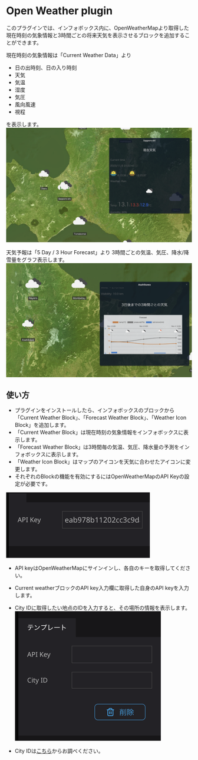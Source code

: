 # Open Weather plugin
このプラグインでは、インフォボックス内に、OpenWeatherMapより取得した現在時刻の気象情報と3時間ごとの将来天気を表示させるブロックを追加することができます。

現在時刻の気象情報は「Current Weather Data」より
- 日の出時刻、日の入り時刻
- 天気
- 気温
- 湿度
- 気圧
- 風向風速
- 視程

を表示します。
![](src/img1.png)


天気予報は「5 Day / 3 Hour Forecast」より
3時間ごとの気温、気圧、降水/降雪量をグラフ表示します。
![](src/img2.png)

## 使い方
- プラグインをインストールしたら、インフォボックスのブロックから「Current Weather Block」、「Forecast Weather Block」、「Weather Icon Block」を追加します。
- 「Current Weather Block」は現在時刻の気象情報をインフォボックスに表示します。
- 「Forecast Weather Block」は3時間毎の気温、気圧、降水量の予測をインフォボックスに表示します。
- 「Weather Icon Block」はマップのアイコンを天気に合わせたアイコンに変更します。
- それぞれのBlockの機能を有効にするにはOpenWeatherMapのAPI Keyの設定が必要です。
  
![](src/img3.png)

- API keyはOpenWeatherMapにサインインし、各自のキーを取得してください。
- Current weatherブロックのAPI key入力欄に取得した自身のAPI keyを入力します。
- City IDに取得したい地点のIDを入力すると、その場所の情報を表示します。
![](src/img4.png)

- City IDは[こちら](http://bulk.openweathermap.org/sample/)からお調べください。